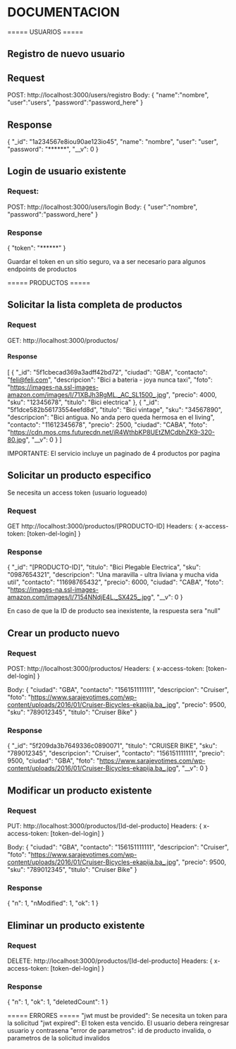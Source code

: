 # DOCUMENTACION

===== USUARIOS =====

## Registro de nuevo usuario

## Request 
POST: http://localhost:3000/users/registro
Body:
{
    "name":"nombre",
    "user":"users",
    "password":"password_here"
}

## Response
{
    "_id": "1a234567e8iou90ae123io45",
    "name": "nombre",
    "user": "user",
    "password": "******",
    "__v": 0
}

## Login de usuario existente
### Request:
POST: http://localhost:3000/users/login
Body:
{
    "user":"nombre",
    "password":"password_here"
}

### Response
{
    "token": "******"
}

Guardar el token en un sitio seguro, va a ser necesario para algunos endpoints de productos

===== PRODUCTOS =====

## Solicitar la lista completa de productos
### Request
GET: http://localhost:3000/productos/

#### Response
[
    {
        "_id": "5f1cbecad369a3adff42bd72",
        "ciudad": "GBA",
        "contacto": "feli@feli.com",
        "descripcion": "Bici a bateria - joya nunca taxi",
        "foto": "https://images-na.ssl-images-amazon.com/images/I/71XBJh3RgML._AC_SL1500_.jpg",
        "precio": 4000,
        "sku": "12345678",
        "titulo": "Bici electrica"
    },
    {
        "_id": "5f1dce582b56173554eefd8d",
        "titulo": "Bici vintage",
        "sku": "34567890",
        "descripcion": "Bici antigua. No anda pero queda hermosa en el living",
        "contacto": "11612345678",
        "precio": 2500,
        "ciudad": "CABA",
        "foto": "https://cdn.mos.cms.futurecdn.net/iR4WthbKP8UEtZMCdbhZK9-320-80.jpg",
        "__v": 0
    }
]

IMPORTANTE: El servicio incluye un paginado de 4 productos por pagina

## Solicitar un producto especifico
Se necesita un access token (usuario logueado)

### Request
GET http://localhost:3000/productos/[PRODUCTO-ID]
Headers: {
    x-access-token: [token-del-login]
}

### Response
{
    "_id": "[PRODUCTO-ID]",
    "titulo": "Bici Plegable Electrica",
    "sku": "0987654321",
    "descripcion": "Una maravilla - ultra liviana y mucha vida util",
    "contacto": "11698765432",
    "precio": 6000,
    "ciudad": "CABA",
    "foto": "https://images-na.ssl-images-amazon.com/images/I/7154NNdjE4L._SX425_.jpg",
    "__v": 0
}

En caso de que la ID de producto sea inexistente, la respuesta sera "null"

## Crear un producto nuevo
### Request
POST: http://localhost:3000/productos/
Headers: {
    x-access-token: [token-del-login]
}

Body: 
 {
    "ciudad": "GBA",
    "contacto": "156151111111",
    "descripcion": "Cruiser",
    "foto": "https://www.sarajevotimes.com/wp-content/uploads/2016/01/Cruiser-Bicycles-ekapija.ba_.jpg",
    "precio": 9500,
    "sku": "789012345",
    "titulo": "Cruiser Bike"
  }


### Response
{
    "_id": "5f209da3b7649336c0890071",
    "titulo": "CRUISER BIKE",
    "sku": "789012345",
    "descripcion": "Cruiser",
    "contacto": "156151111111",
    "precio": 9500,
    "ciudad": "GBA",
    "foto": "https://www.sarajevotimes.com/wp-content/uploads/2016/01/Cruiser-Bicycles-ekapija.ba_.jpg",
    "__v": 0
}

## Modificar un producto existente

### Request
PUT: http://localhost:3000/productos/[Id-del-producto]
Headers: {
    x-access-token: [token-del-login]
}

Body:
{
    "ciudad": "GBA",
    "contacto": "156151111111",
    "descripcion": "Cruiser",
    "foto": "https://www.sarajevotimes.com/wp-content/uploads/2016/01/Cruiser-Bicycles-ekapija.ba_.jpg",
    "precio": 9500,
    "sku": "789012345",
    "titulo": "Cruiser Bike"
  }

### Response
{
    "n": 1,
    "nModified": 1,
    "ok": 1
}

## Eliminar un producto existente ###
### Request
DELETE: http://localhost:3000/productos/[Id-del-producto]
Headers: {
    x-access-token: [token-del-login]
}

### Response
{
    "n": 1,
    "ok": 1,
    "deletedCount": 1
}

===== ERRORES =====
"jwt must be provided": Se necesita un token para la solicitud
"jwt expired": El token esta vencido. El usuario debera reingresar usuario y contrasena
"error de parametros": id de producto invalida, o parametros de la solicitud invalidos
